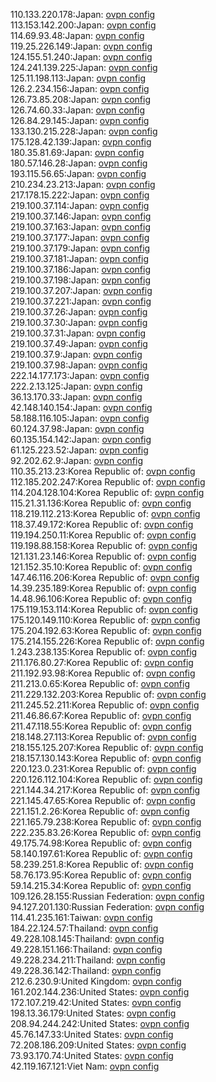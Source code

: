 110.133.220.178:Japan: [ovpn config](vpn/110_133_220_178.ovpn)  
113.153.142.200:Japan: [ovpn config](vpn/113_153_142_200.ovpn)  
114.69.93.48:Japan: [ovpn config](vpn/114_69_93_48.ovpn)  
119.25.226.149:Japan: [ovpn config](vpn/119_25_226_149.ovpn)  
124.155.51.240:Japan: [ovpn config](vpn/124_155_51_240.ovpn)  
124.241.139.225:Japan: [ovpn config](vpn/124_241_139_225.ovpn)  
125.11.198.113:Japan: [ovpn config](vpn/125_11_198_113.ovpn)  
126.2.234.156:Japan: [ovpn config](vpn/126_2_234_156.ovpn)  
126.73.85.208:Japan: [ovpn config](vpn/126_73_85_208.ovpn)  
126.74.60.33:Japan: [ovpn config](vpn/126_74_60_33.ovpn)  
126.84.29.145:Japan: [ovpn config](vpn/126_84_29_145.ovpn)  
133.130.215.228:Japan: [ovpn config](vpn/133_130_215_228.ovpn)  
175.128.42.139:Japan: [ovpn config](vpn/175_128_42_139.ovpn)  
180.35.81.69:Japan: [ovpn config](vpn/180_35_81_69.ovpn)  
180.57.146.28:Japan: [ovpn config](vpn/180_57_146_28.ovpn)  
193.115.56.65:Japan: [ovpn config](vpn/193_115_56_65.ovpn)  
210.234.23.213:Japan: [ovpn config](vpn/210_234_23_213.ovpn)  
217.178.15.222:Japan: [ovpn config](vpn/217_178_15_222.ovpn)  
219.100.37.114:Japan: [ovpn config](vpn/219_100_37_114.ovpn)  
219.100.37.146:Japan: [ovpn config](vpn/219_100_37_146.ovpn)  
219.100.37.163:Japan: [ovpn config](vpn/219_100_37_163.ovpn)  
219.100.37.177:Japan: [ovpn config](vpn/219_100_37_177.ovpn)  
219.100.37.179:Japan: [ovpn config](vpn/219_100_37_179.ovpn)  
219.100.37.181:Japan: [ovpn config](vpn/219_100_37_181.ovpn)  
219.100.37.186:Japan: [ovpn config](vpn/219_100_37_186.ovpn)  
219.100.37.198:Japan: [ovpn config](vpn/219_100_37_198.ovpn)  
219.100.37.207:Japan: [ovpn config](vpn/219_100_37_207.ovpn)  
219.100.37.221:Japan: [ovpn config](vpn/219_100_37_221.ovpn)  
219.100.37.26:Japan: [ovpn config](vpn/219_100_37_26.ovpn)  
219.100.37.30:Japan: [ovpn config](vpn/219_100_37_30.ovpn)  
219.100.37.31:Japan: [ovpn config](vpn/219_100_37_31.ovpn)  
219.100.37.49:Japan: [ovpn config](vpn/219_100_37_49.ovpn)  
219.100.37.9:Japan: [ovpn config](vpn/219_100_37_9.ovpn)  
219.100.37.98:Japan: [ovpn config](vpn/219_100_37_98.ovpn)  
222.14.177.173:Japan: [ovpn config](vpn/222_14_177_173.ovpn)  
222.2.13.125:Japan: [ovpn config](vpn/222_2_13_125.ovpn)  
36.13.170.33:Japan: [ovpn config](vpn/36_13_170_33.ovpn)  
42.148.140.154:Japan: [ovpn config](vpn/42_148_140_154.ovpn)  
58.188.116.105:Japan: [ovpn config](vpn/58_188_116_105.ovpn)  
60.124.37.98:Japan: [ovpn config](vpn/60_124_37_98.ovpn)  
60.135.154.142:Japan: [ovpn config](vpn/60_135_154_142.ovpn)  
61.125.223.52:Japan: [ovpn config](vpn/61_125_223_52.ovpn)  
92.202.62.9:Japan: [ovpn config](vpn/92_202_62_9.ovpn)  
110.35.213.23:Korea Republic of: [ovpn config](vpn/110_35_213_23.ovpn)  
112.185.202.247:Korea Republic of: [ovpn config](vpn/112_185_202_247.ovpn)  
114.204.128.104:Korea Republic of: [ovpn config](vpn/114_204_128_104.ovpn)  
115.21.31.136:Korea Republic of: [ovpn config](vpn/115_21_31_136.ovpn)  
118.219.112.213:Korea Republic of: [ovpn config](vpn/118_219_112_213.ovpn)  
118.37.49.172:Korea Republic of: [ovpn config](vpn/118_37_49_172.ovpn)  
119.194.250.11:Korea Republic of: [ovpn config](vpn/119_194_250_11.ovpn)  
119.198.88.158:Korea Republic of: [ovpn config](vpn/119_198_88_158.ovpn)  
121.131.23.146:Korea Republic of: [ovpn config](vpn/121_131_23_146.ovpn)  
121.152.35.10:Korea Republic of: [ovpn config](vpn/121_152_35_10.ovpn)  
147.46.116.206:Korea Republic of: [ovpn config](vpn/147_46_116_206.ovpn)  
14.39.235.189:Korea Republic of: [ovpn config](vpn/14_39_235_189.ovpn)  
14.48.96.106:Korea Republic of: [ovpn config](vpn/14_48_96_106.ovpn)  
175.119.153.114:Korea Republic of: [ovpn config](vpn/175_119_153_114.ovpn)  
175.120.149.110:Korea Republic of: [ovpn config](vpn/175_120_149_110.ovpn)  
175.204.192.63:Korea Republic of: [ovpn config](vpn/175_204_192_63.ovpn)  
175.214.155.226:Korea Republic of: [ovpn config](vpn/175_214_155_226.ovpn)  
1.243.238.135:Korea Republic of: [ovpn config](vpn/1_243_238_135.ovpn)  
211.176.80.27:Korea Republic of: [ovpn config](vpn/211_176_80_27.ovpn)  
211.192.93.98:Korea Republic of: [ovpn config](vpn/211_192_93_98.ovpn)  
211.213.0.65:Korea Republic of: [ovpn config](vpn/211_213_0_65.ovpn)  
211.229.132.203:Korea Republic of: [ovpn config](vpn/211_229_132_203.ovpn)  
211.245.52.211:Korea Republic of: [ovpn config](vpn/211_245_52_211.ovpn)  
211.46.86.67:Korea Republic of: [ovpn config](vpn/211_46_86_67.ovpn)  
211.47.118.55:Korea Republic of: [ovpn config](vpn/211_47_118_55.ovpn)  
218.148.27.113:Korea Republic of: [ovpn config](vpn/218_148_27_113.ovpn)  
218.155.125.207:Korea Republic of: [ovpn config](vpn/218_155_125_207.ovpn)  
218.157.130.143:Korea Republic of: [ovpn config](vpn/218_157_130_143.ovpn)  
220.123.0.231:Korea Republic of: [ovpn config](vpn/220_123_0_231.ovpn)  
220.126.112.104:Korea Republic of: [ovpn config](vpn/220_126_112_104.ovpn)  
221.144.34.217:Korea Republic of: [ovpn config](vpn/221_144_34_217.ovpn)  
221.145.47.65:Korea Republic of: [ovpn config](vpn/221_145_47_65.ovpn)  
221.151.2.26:Korea Republic of: [ovpn config](vpn/221_151_2_26.ovpn)  
221.165.79.238:Korea Republic of: [ovpn config](vpn/221_165_79_238.ovpn)  
222.235.83.26:Korea Republic of: [ovpn config](vpn/222_235_83_26.ovpn)  
49.175.74.98:Korea Republic of: [ovpn config](vpn/49_175_74_98.ovpn)  
58.140.197.61:Korea Republic of: [ovpn config](vpn/58_140_197_61.ovpn)  
58.239.251.8:Korea Republic of: [ovpn config](vpn/58_239_251_8.ovpn)  
58.76.173.95:Korea Republic of: [ovpn config](vpn/58_76_173_95.ovpn)  
59.14.215.34:Korea Republic of: [ovpn config](vpn/59_14_215_34.ovpn)  
109.126.28.155:Russian Federation: [ovpn config](vpn/109_126_28_155.ovpn)  
94.127.201.130:Russian Federation: [ovpn config](vpn/94_127_201_130.ovpn)  
114.41.235.161:Taiwan: [ovpn config](vpn/114_41_235_161.ovpn)  
184.22.124.57:Thailand: [ovpn config](vpn/184_22_124_57.ovpn)  
49.228.108.145:Thailand: [ovpn config](vpn/49_228_108_145.ovpn)  
49.228.151.166:Thailand: [ovpn config](vpn/49_228_151_166.ovpn)  
49.228.234.211:Thailand: [ovpn config](vpn/49_228_234_211.ovpn)  
49.228.36.142:Thailand: [ovpn config](vpn/49_228_36_142.ovpn)  
212.6.230.9:United Kingdom: [ovpn config](vpn/212_6_230_9.ovpn)  
161.202.144.236:United States: [ovpn config](vpn/161_202_144_236.ovpn)  
172.107.219.42:United States: [ovpn config](vpn/172_107_219_42.ovpn)  
198.13.36.179:United States: [ovpn config](vpn/198_13_36_179.ovpn)  
208.94.244.242:United States: [ovpn config](vpn/208_94_244_242.ovpn)  
45.76.147.33:United States: [ovpn config](vpn/45_76_147_33.ovpn)  
72.208.186.209:United States: [ovpn config](vpn/72_208_186_209.ovpn)  
73.93.170.74:United States: [ovpn config](vpn/73_93_170_74.ovpn)  
42.119.167.121:Viet Nam: [ovpn config](vpn/42_119_167_121.ovpn)  
